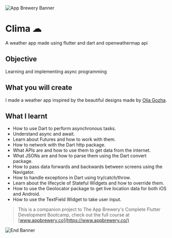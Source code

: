 ![App Brewery Banner](https://github.com/londonappbrewery/Images/blob/master/AppBreweryBanner.png)


# Clima ☁
A weather app made using flutter and dart and openwathermap api
## Objective

Learning and implementing async programming


## What you will create

I made a weather app inspired by the beautiful designs made by [Olia Gozha](https://dribbble.com/shots/4663154-).



## What I learnt 

- How to use Dart to perform asynchronous tasks.
- Understand async and await.
- Learn about Futures and how to work with them.
- How to network with the Dart http package.
- What APIs are and how to use them to get data from the internet.
- What JSONs are and how to parse them using the Dart convert package.
- How to pass data forwards and backwards between screens using the Navigator.
- How to handle exceptions in Dart using try/catch/throw.
- Learn about the lifecycle of Stateful Widgets and how to override them.
- How to use the Geolocator package to get live location data for both iOS and Android.
- How to use the TextField Widget to take user input.


>This is a companion project to The App Brewery's Complete Flutter Development Bootcamp, check out the full course at [www.appbrewery.co](https://www.appbrewery.co/)

![End Banner](https://github.com/londonappbrewery/Images/blob/master/readme-end-banner.png)
